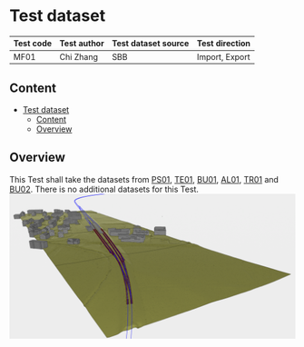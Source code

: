 # Test dataset

| Test code | Test author     | Test dataset source | Test direction |
|-----------|-----------------|---------------------|----------------|
| MF01     | Chi Zhang   | SBB                 | Import, Export         |

## Content
- [Test dataset](#test-dataset)
  - [Content](#content)
  - [Overview](#overview)
  

## Overview

This Test shall take the datasets from [PS01](../../PS01), [TE01](../../TE01), [BU01](../../BU01), [AL01](../../AL01), [TR01](../../TR01) and [BU02](../../BU02). There is no additional datasets for this Test.
<img src="./Visualization.PNG"/>
